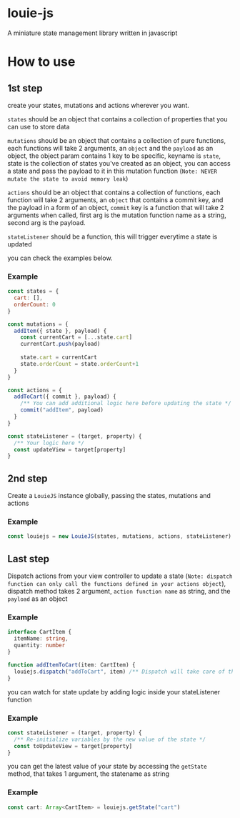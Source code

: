 # louie-js
A miniature state management library written in javascript

# How to use
## 1st step
create your states, mutations and actions wherever you want.

`states` should be an object that contains a collection of properties that you can use to store data

`mutations` should be an object that contains a collection of pure functions, each functions will take 2 arguments, an `object` and the `payload` as an object, the object param
contains 1 key to be specific, keyname is `state`, state is the collection of states you've created as an object, you can access a state and pass the payload to it
in this mutation function (`Note: NEVER mutate the state to avoid memory leak`)

`actions` should be an object that contains a collection of functions, each function will take 2 arguments, an `object` that contains a commit key, and the payload
in a form of an object, `commit` key is a function that will take 2 arguments when called, first arg is the mutation function name as a string, second arg is the
payload.

`stateListener` should be a function, this will trigger everytime a state is updated

you can check the examples below.

### Example

```javascript
const states = {
  cart: [],
  orderCount: 0
}

const mutations = {
  addItem({ state }, payload) {
    const currentCart = [...state.cart]
    currentCart.push(payload)
    
    state.cart = currentCart
    state.orderCount = state.orderCount+1
  }
}

const actions = {
  addToCart({ commit }, payload) {
    /** You can add additional logic here before updating the state */
    commit("addItem", payload)
  }
}

const stateListener = (target, property) {
  /** Your logic here */
  const updateView = target[property]
}
```

## 2nd step
Create a `LouieJS` instance globally, passing the states, mutations and actions

### Example

```javascript
const louiejs = new LouieJS(states, mutations, actions, stateListener)
```

## Last step
Dispatch actions from your view controller to update a state (`Note: dispatch function can only call the functions defined in your actions object`), dispatch method
takes 2 argument, `action function name` as string, and the `payload` as an object

### Example

```typescript
interface CartItem {
  itemName: string,
  quantity: number
}

function addItemToCart(item: CartItem) {
  louiejs.dispatch("addToCart", item) /** Dispatch will take care of the rest */
}
```

you can watch for state update by adding logic inside your stateListener function

### Example

```typescript
const stateListener = (target, property) {
  /** Re-initialize variables by the new value of the state */
  const toUpdateView = target[property]
}
```

you can get the latest value of your state by accessing the `getState` method, that takes 1 argument, the statename as string

### Example

```typescript
const cart: Array<CartItem> = louiejs.getState("cart")
```
